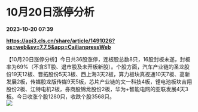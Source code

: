 # 10月20日涨停分析

**2023-10-20 07:39**

**https://api3.cls.cn/share/article/1491026?os=web&sv=7.7.5&app=CailianpressWeb**

【10月20日涨停分析】今日共36股涨停，连板股总数8只，16股封板未遂，封板率为69%（不含ST股、退市股及未开板新股）。个股方面，汽车产业链的圣龙股份19天12板、晋拓股份5天3板、西上海3天2板，算力板块真视通10天7板、高新发展2板，传媒股龙版传媒9天5板，芯片产业链的文一科技4板，锂电池板块吉翔股份2板、江特电机2板，券商股锦龙股份2板，华为+智能电网的亚联发展4天3板。今日收涨个股1280只，收跌个股3568只。  
![](https://img.cls.cn/images/20231020/bgo5sot0yV.png)